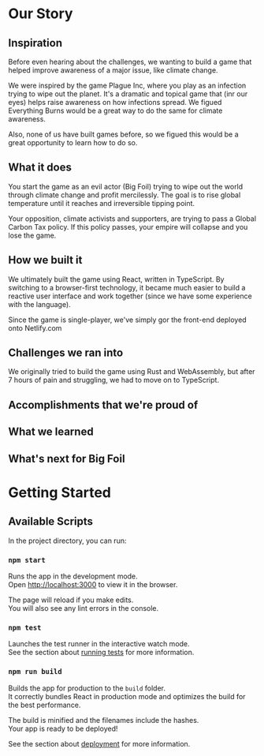 # Our Story

## Inspiration

Before even hearing about the challenges, we wanting to build a game that helped improve awareness of a major issue, like climate change.

We were inspired by the game Plague Inc, where you play as an infection trying to wipe out the planet. It's a dramatic and topical game that (inr our eyes) helps raise awareness on how infections spread. We figued Everything Burns would be a great way to do the same for climate awareness.

Also, none of us have built games before, so we figued this would be a great opportunity to learn how to do so.

## What it does

You start the game as an evil actor (Big Foil) trying to wipe out the world through climate change and profit mercilessly. The goal is to rise global temperature until it reaches and irreversible tipping point. 

Your opposition, climate activists and supporters, are trying to pass a Global Carbon Tax policy. If this policy passes, your empire will collapse and you lose the game.

## How we built it

We ultimately built the game using React, written in TypeScript. By switching to a browser-first technology, it became much easier to build a reactive user interface and work together (since we have some experience with the language).

Since the game is single-player, we've simply gor the front-end deployed onto Netlify.com

## Challenges we ran into

We originally tried to build the game using Rust and WebAssembly, but after 7 hours of pain and struggling, we had to move on to TypeScript.

## Accomplishments that we're proud of

## What we learned

## What's next for Big Foil

# Getting Started

## Available Scripts

In the project directory, you can run:

### `npm start`

Runs the app in the development mode.<br />
Open [http://localhost:3000](http://localhost:3000) to view it in the browser.

The page will reload if you make edits.<br />
You will also see any lint errors in the console.

### `npm test`

Launches the test runner in the interactive watch mode.<br />
See the section about [running tests](https://facebook.github.io/create-react-app/docs/running-tests) for more information.

### `npm run build`

Builds the app for production to the `build` folder.<br />
It correctly bundles React in production mode and optimizes the build for the best performance.

The build is minified and the filenames include the hashes.<br />
Your app is ready to be deployed!

See the section about [deployment](https://facebook.github.io/create-react-app/docs/deployment) for more information.
